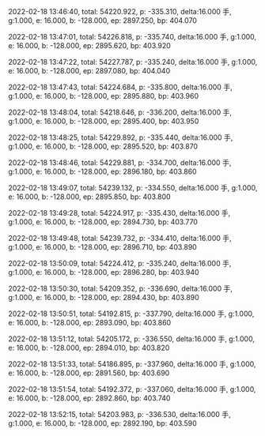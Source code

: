 2022-02-18 13:46:40, total: 54220.922, p: -335.310, delta:16.000 手, g:1.000, e: 16.000, b: -128.000, ep: 2897.250, bp: 404.070

2022-02-18 13:47:01, total: 54226.818, p: -335.740, delta:16.000 手, g:1.000, e: 16.000, b: -128.000, ep: 2895.620, bp: 403.920

2022-02-18 13:47:22, total: 54227.787, p: -335.240, delta:16.000 手, g:1.000, e: 16.000, b: -128.000, ep: 2897.080, bp: 404.040

2022-02-18 13:47:43, total: 54224.684, p: -335.800, delta:16.000 手, g:1.000, e: 16.000, b: -128.000, ep: 2895.880, bp: 403.960

2022-02-18 13:48:04, total: 54218.646, p: -336.200, delta:16.000 手, g:1.000, e: 16.000, b: -128.000, ep: 2895.400, bp: 403.950

2022-02-18 13:48:25, total: 54229.892, p: -335.440, delta:16.000 手, g:1.000, e: 16.000, b: -128.000, ep: 2895.520, bp: 403.870

2022-02-18 13:48:46, total: 54229.881, p: -334.700, delta:16.000 手, g:1.000, e: 16.000, b: -128.000, ep: 2896.180, bp: 403.860

2022-02-18 13:49:07, total: 54239.132, p: -334.550, delta:16.000 手, g:1.000, e: 16.000, b: -128.000, ep: 2895.850, bp: 403.800

2022-02-18 13:49:28, total: 54224.917, p: -335.430, delta:16.000 手, g:1.000, e: 16.000, b: -128.000, ep: 2894.730, bp: 403.770

2022-02-18 13:49:48, total: 54239.732, p: -334.410, delta:16.000 手, g:1.000, e: 16.000, b: -128.000, ep: 2896.710, bp: 403.890

2022-02-18 13:50:09, total: 54224.412, p: -335.240, delta:16.000 手, g:1.000, e: 16.000, b: -128.000, ep: 2896.280, bp: 403.940

2022-02-18 13:50:30, total: 54209.352, p: -336.690, delta:16.000 手, g:1.000, e: 16.000, b: -128.000, ep: 2894.430, bp: 403.890

2022-02-18 13:50:51, total: 54192.815, p: -337.790, delta:16.000 手, g:1.000, e: 16.000, b: -128.000, ep: 2893.090, bp: 403.860

2022-02-18 13:51:12, total: 54205.172, p: -336.550, delta:16.000 手, g:1.000, e: 16.000, b: -128.000, ep: 2894.010, bp: 403.820

2022-02-18 13:51:33, total: 54186.895, p: -337.960, delta:16.000 手, g:1.000, e: 16.000, b: -128.000, ep: 2891.560, bp: 403.690

2022-02-18 13:51:54, total: 54192.372, p: -337.060, delta:16.000 手, g:1.000, e: 16.000, b: -128.000, ep: 2892.860, bp: 403.740

2022-02-18 13:52:15, total: 54203.983, p: -336.530, delta:16.000 手, g:1.000, e: 16.000, b: -128.000, ep: 2892.190, bp: 403.590